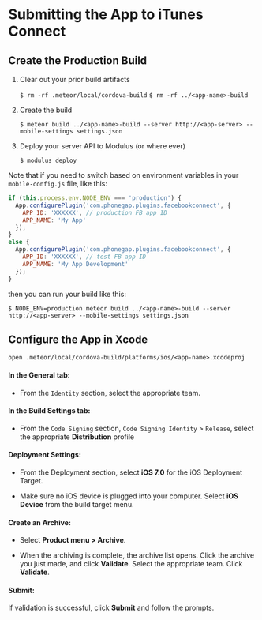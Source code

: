 # Submitting the App to iTunes Connect

## Create the Production Build

1. Clear out your prior build artifacts

   `$ rm -rf .meteor/local/cordova-build`
   `$ rm -rf ../<app-name>-build`

1. Create the build

   `$ meteor build ../<app-name>-build --server http://<app-server> --mobile-settings settings.json`

1. Deploy your server API to Modulus (or where ever)

   `$ modulus deploy`

Note that if you need to switch based on environment variables in your `mobile-config.js` file, like this:

```javascript
if (this.process.env.NODE_ENV === 'production') {
  App.configurePlugin('com.phonegap.plugins.facebookconnect', {
    APP_ID: 'XXXXXX', // production FB app ID
    APP_NAME: 'My App'
  });
}
else {
  App.configurePlugin('com.phonegap.plugins.facebookconnect', {
    APP_ID: 'XXXXXX', // test FB app ID
    APP_NAME: 'My App Development'
  });
}
```

then you can run your build like this:

`$ NODE_ENV=production meteor build ../<app-name>-build --server http://<app-server> --mobile-settings settings.json`




## Configure the App in Xcode

`open .meteor/local/cordova-build/platforms/ios/<app-name>.xcodeproj`

#### In the **General** tab:

- From the `Identity` section, select the appropriate team.

#### In the **Build Settings** tab:

- From the `Code Signing` section, `Code Signing Identity` > `Release`, select the appropriate **Distribution** profile

#### Deployment Settings:

- From the Deployment section, select **iOS 7.0** for the iOS Deployment Target.

- Make sure no iOS device is plugged into your computer. Select **iOS Device** from the build target menu.

#### Create an Archive:

- Select **Product menu > Archive**.

- When the archiving is complete, the archive list opens. Click the archive you just made, and click **Validate**. Select the appropriate team. Click **Validate**.

#### Submit:

If validation is successful, click **Submit** and follow the prompts.
